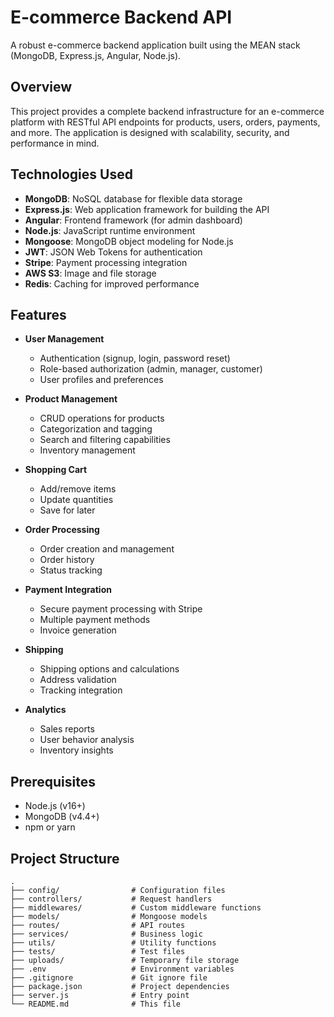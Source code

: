 # E-commerce Backend API

A robust e-commerce backend application built using the MEAN stack (MongoDB, Express.js, Angular, Node.js).

## Overview

This project provides a complete backend infrastructure for an e-commerce platform with RESTful API endpoints for products, users, orders, payments, and more. The application is designed with scalability, security, and performance in mind.

## Technologies Used

- **MongoDB**: NoSQL database for flexible data storage
- **Express.js**: Web application framework for building the API
- **Angular**: Frontend framework (for admin dashboard)
- **Node.js**: JavaScript runtime environment
- **Mongoose**: MongoDB object modeling for Node.js
- **JWT**: JSON Web Tokens for authentication
- **Stripe**: Payment processing integration
- **AWS S3**: Image and file storage
- **Redis**: Caching for improved performance


## Features

- **User Management**
  - Authentication (signup, login, password reset)
  - Role-based authorization (admin, manager, customer)
  - User profiles and preferences

- **Product Management**
  - CRUD operations for products
  - Categorization and tagging
  - Search and filtering capabilities
  - Inventory management

- **Shopping Cart**
  - Add/remove items
  - Update quantities
  - Save for later

- **Order Processing**
  - Order creation and management
  - Order history
  - Status tracking

- **Payment Integration**
  - Secure payment processing with Stripe
  - Multiple payment methods
  - Invoice generation

- **Shipping**
  - Shipping options and calculations
  - Address validation
  - Tracking integration

- **Analytics**
  - Sales reports
  - User behavior analysis
  - Inventory insights



## Prerequisites

- Node.js (v16+)
- MongoDB (v4.4+)
- npm or yarn



## Project Structure

```
.
├── config/                # Configuration files
├── controllers/           # Request handlers
├── middlewares/           # Custom middleware functions
├── models/                # Mongoose models
├── routes/                # API routes
├── services/              # Business logic
├── utils/                 # Utility functions
├── tests/                 # Test files
├── uploads/               # Temporary file storage
├── .env                   # Environment variables
├── .gitignore             # Git ignore file
├── package.json           # Project dependencies
├── server.js              # Entry point
└── README.md              # This file
```

